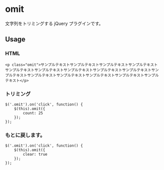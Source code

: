 # omit文字列をトリミングする jQuery プラグインです。## Usage### HTML```<p class="omit">サンプルテキストサンプルテキストサンプルテキストサンプルテキストサンプルテキストサンプルテキストサンプルテキストサンプルテキストサンプルテキストサンプルテキストサンプルテキストサンプルテキストサンプルテキストサンプルテキストサンプルテキスト</p>```### トリミング```$('.omit').on('click', function() {    $(this).omit({        count: 25    });});```### もとに戻します。```$('.omit').on('click', function() {    $(this).omit({        clear: true    });});```
